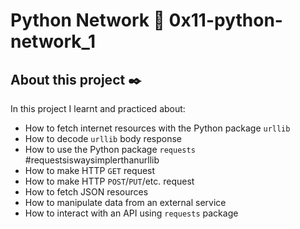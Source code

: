 # Python Network :page_with_curl: 0x11-python-network_1

## About this project :black_nib:

In this project I learnt and practiced about:

* How to fetch internet resources with the Python package `urllib`
* How to decode `urllib` body response
* How to use the Python package `requests` #requestsiswaysimplerthanurllib
* How to make HTTP `GET` request
* How to make HTTP `POST`/`PUT`/etc. request
* How to fetch JSON resources
* How to manipulate data from an external service
* How to interact with an API using `requests` package
